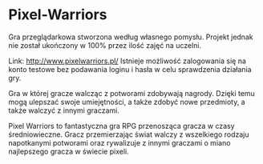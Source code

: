 # Pixel-Warriors
Gra przeglądarkowa stworzona według własnego pomysłu. Projekt jednak nie został ukończony w 100% przez ilość zajęć na uczelni.

Link: http://www.pixelwarriors.pl/
Istnieje możliwość zalogowania się na konto testowe bez podawania loginu i hasła w celu sprawdzenia działania gry.

Gra w której gracze walcząc z potworami zdobywają nagrody. Dzięki temu mogą ulepszać swoje umiejętności, a także zdobyć nowe przedmioty, a także walczyć z innymi graczami.

Pixel Warriors to fantastyczna gra RPG przenosząca gracza w czasy średniowieczne. Gracz przemierzając świat walczy z wszelkiego rodzaju napotkanymi potworami oraz rywalizuje z innymi graczami o miano najlepszego gracza w świecie pixeli.
